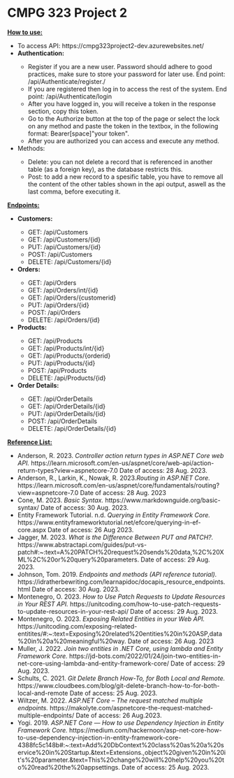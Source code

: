 # CMPG 323 Project 2

**<ins>How to use:</ins>**<br />
<ul>
  <li>To access API: https://cmpg323project2-dev.azurewebsites.net/<br /></li>
  <li><strong>Authentication:</strong></li>
    <ul>
      <li>Register if you are a new user. Password should adhere to good practices, make sure to store your password for later use. End point: /api/Authenticate/register./</li>
      <li>If you are registered then log in to access the rest of the system. End point: /api/Authenticate/login</li>
      <li>After you have logged in, you will receive a token in the response section, copy this token.</li>
      <li>Go to the Authorize button at the top of the page or select the lock on any method and paste the token in the textbox, in the following format: Bearer[space]"your token".</li>
      <li>After you are authorized you can access and execute any method.</li>
    </ul>
  <li>Methods:</li>
    <ul>
      <li>Delete: you can not delete a record that is referenced in another table (as a foreign key), as the database restricts this.</li>
      <li>Post: to add a new record to a spesific table, you have to remove all the content of the other tables shown in the api output, aswell as the last comma, before executing it.</li>
    </ul>
</ul>

**<ins>Endpoints:</ins>**
<ul> 
  <li><strong>Customers:</strong></li>
    <ul>
      <li>GET: /api/Customers</li>
      <li>GET: /api/Customers/{id}</li>
      <li>PUT: /api/Customers/{id}</li>
      <li>POST: /api/Customers</li>
      <li>DELETE: /api/Customers/{id}</li>
    </ul>
  <li><strong>Orders:</strong></li>
    <ul>
      <li>GET: /api/Orders</li>
      <li>GET: /api/Orders/int/{id}</li>
      <li>GET: /api/Orders/{customerid}</li>
      <li>PUT: /api/Orders/{id}</li>
      <li>POST: /api/Orders</li>
      <li>DELETE: /api/Orders/{id}</li>
    </ul>
  <li><strong>Products:</strong></li>
    <ul>
      <li>GET: /api/Products</li>
      <li>GET: /api/Products/int/{id}</li>
      <li>GET: /api/Products/{orderid}</li>
      <li>PUT: /api/Products/{id}</li>
      <li>POST: /api/Products</li>
      <li>DELETE: /api/Products/{id}</li>
    </ul>
  <li><strong>Order Details:</strong></li>
    <ul>
      <li>GET: /api/OrderDetails</li>
      <li>GET: /api/OrderDetails/{id}</li>
      <li>PUT: /api/OrderDetails/{id}</li>
      <li>POST: /api/OrderDetails</li>
      <li>DELETE: /api/OrderDetails/{id}</li>
    </ul>
</ul>

**<ins>Reference List:</ins>**<br />
<ul>
  <li>Anderson, R. 2023. <em>Controller action return types in ASP.NET Core web API.</em> https://learn.microsoft.com/en-us/aspnet/core/web-api/action-return-types?view=aspnetcore-7.0 Date of access: 28 Aug. 2023.</li>
  <li>Anderson, R., Larkin, K., Nowak, R. 2023.<em>Routing in ASP.NET Core.</em> https://learn.microsoft.com/en-us/aspnet/core/fundamentals/routing?view=aspnetcore-7.0 Date of access: 28 Aug. 2023</li>
  <li>Cone, M. 2023. <em>Basic Syntax.</em> https://www.markdownguide.org/basic-syntax/ Date of access: 30 Aug. 2023. </li>
  <li>Entity Framework Tutorial. n.d. <em>Querying in Entity Framework Core.</em> https://www.entityframeworktutorial.net/efcore/querying-in-ef-core.aspx Date of access: 26 Aug 2023.</li>
  <li>Jagger, M. 2023. <em>What is the Difference Between PUT and PATCH?.</em> https://www.abstractapi.com/guides/put-vs-patch#:~:text=A%20PATCH%20request%20sends%20data,%2C%20XML%2C%20or%20query%20parameters. Date of access: 29 Aug. 2023.</li>
  <li>Johnson, Tom. 2019. <em>Endpoints and methods (API reference tutorial).</em> https://idratherbewriting.com/learnapidoc/docapis_resource_endpoints.html Date of access: 30 Aug. 2023.</li>
  <li>Montenegro, O. 2023. <em>How to Use Patch Requests to Update Resources in Your REST API.</em> https://unitcoding.com/how-to-use-patch-requests-to-update-resources-in-your-rest-api/ Date of access: 29 Aug. 2023.</li>
  <li>Montenegro, O. 2023. <em>Exposing Related Entities in your Web API.</em> https://unitcoding.com/exposing-related-entitites/#:~:text=Exposing%20related%20entities%20in%20ASP,data%20in%20a%20meaningful%20way. Date of access: 26 Aug. 2023</li>
  <li>Muller, J. 2022. <em>Join two entities in .NET Core, using lambda and Entity Framework Core.</em> https://jd-bots.com/2022/01/24/join-two-entities-in-net-core-using-lambda-and-entity-framework-core/ Date of access: 29 Aug. 2023.</li>
   <li>Schults, C. 2021. <em> Git Delete Branch How-To, for Both Local and Remote.</em> https://www.cloudbees.com/blog/git-delete-branch-how-to-for-both-local-and-remote Date of access: 25 Aug. 2023.</li>
  <li>Wiltzer, M. 2022. <em> ASP.NET Core – The request matched multiple endpoints.</em> https://makolyte.com/aspnetcore-the-request-matched-multiple-endpoints/ Date of access: 26 Aug.2023.</li>
  <li>Yogi. 2019. <em> ASP.NET Core — How to use Dependency Injection in Entity Framework Core.</em> https://medium.com/hackernoon/asp-net-core-how-to-use-dependency-injection-in-entity-framework-core-4388fc5c148b#:~:text=Add%20DbContext%20class%20as%20a%20service%20in%20Startup.&text=Extensions.,object%20given%20in%20it's%20parameter.&text=This%20change%20will%20help%20you%20to%20read%20the%20appsettings. Date of access: 25 Aug. 2023.</li>
</ul>
